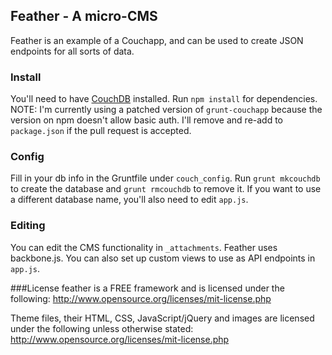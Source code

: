 ## Feather - A micro-CMS

Feather is an example of a Couchapp, and can be used to create JSON endpoints for all sorts of data.

### Install

You'll need to have [CouchDB](http://docs.couchdb.org/en/latest/install/index.html) installed. Run `npm install` for dependencies.  
NOTE: I'm currently using a patched version of `grunt-couchapp` because the version on npm doesn't allow basic auth. I'll remove and re-add to `package.json` if the pull request is accepted.

### Config

Fill in your db info in the Gruntfile under `couch_config`. Run `grunt mkcouchdb` to create the database and `grunt rmcouchdb` to remove it. If you want to use a different database name, you'll also need to edit `app.js`.

### Editing

You can edit the CMS functionality in `_attachments`. Feather uses backbone.js. You can also set up custom views to use as API endpoints in `app.js`.

###License
feather is a FREE framework and is licensed under the following:
http://www.opensource.org/licenses/mit-license.php

Theme files, their HTML, CSS, JavaScript/jQuery and images are licensed under the following unless otherwise stated:
http://www.opensource.org/licenses/mit-license.php